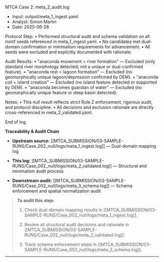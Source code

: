 MTCA Case 2: meta_2_audit.log

- Input: output/meta_1_ingest.yaml
- Analyst: Simon Martin
- Date: 2025-06-28

Protocol Step:
  • Performed structural audit and schema validation on all motif seeds referenced in meta_1_ingest.yaml.
  • No candidates met dual-domain confirmation or minimalism requirements for advancement.
  • All seeds were excluded and explicitly documented with rationale.

Audit Results:
  • "anaconda movement = river formation" — Excluded (only standard river morphology detected; not a unique or dual-confirmed feature).
  • "anaconda rest = lagoon formation" — Excluded (no geomorphically unique lagoon/depression confirmed by DEM).
  • "anaconda coil = island creation" — Excluded (no island feature detected or supported by DEM).
  • "anaconda becomes guardian of water" — Excluded (no geomorphically unique feature or deep basin detected).

Notes:
  • This null result reflects strict Rule Z enforcement, rigorous audit, and protocol discipline.
  • All decisions and exclusion rationale are directly cross-referenced in meta_2_validated.yaml.

End of log.

**Traceability & Audit Chain**

- **Upstream source:** [[MTCA_SUBMISSION/03-SAMPLE-RUNS/Case_002_null/logs/meta_1_ingest.log]] — Dual-domain mapping log
    
- **This log:** [[MTCA_SUBMISSION/03-SAMPLE-RUNS/Case_002_null/logs/meta_2_validated.log]] — Structural and minimalism audit process
    
- **Downstream audit:** [[MTCA_SUBMISSION/03-SAMPLE-RUNS/Case_002_null/logs/meta_3_schema.log]] — Schema enforcement and spatial normalization audit
    

> **To audit this step:**
> 
> 1. Check dual-domain mapping results in [[MTCA_SUBMISSION/03-SAMPLE-RUNS/Case_002_null/logs/meta_1_ingest.log]].
>     
> 2. Review all structural audit decisions and rationale in [[MTCA_SUBMISSION/03-SAMPLE-RUNS/Case_002_null/logs/meta_2_validated.log]].
>     
> 3. Track schema enforcement steps in [[MTCA_SUBMISSION/03-SAMPLE-RUNS/Case_002_null/logs/meta_3_schema.log]].

---